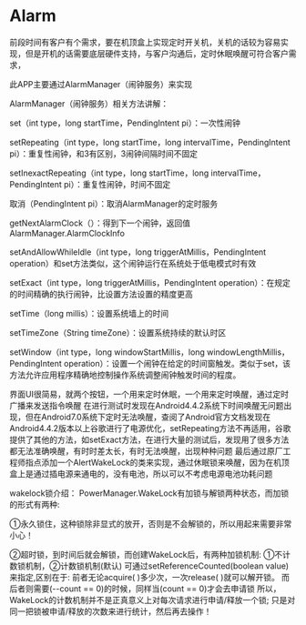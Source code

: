 # Alarm
前段时间有客户有个需求，要在机顶盒上实现定时开关机，关机的话较为容易实现，但是开机的话需要底层硬件支持，与客户沟通后，定时休眠唤醒可符合客户需求，

此APP主要通过AlarmManager（闹钟服务）来实现

AlarmManager（闹钟服务）相关方法讲解：

set（int type，long startTime，PendingIntent pi）：一次性闹钟

setRepeating（int type，long startTime，long intervalTime，PendingIntent pi）：重复性闹钟，和3有区别，3闹钟间隔时间不固定

setInexactRepeating（int type，long startTime，long intervalTime，PendingIntent pi）：重复性闹钟，时间不固定

取消（PendingIntent pi）：取消AlarmManager的定时服务

getNextAlarmClock（）：得到下一个闹钟，返回值AlarmManager.AlarmClockInfo

setAndAllowWhileIdle（int type，long triggerAtMillis，PendingIntent operation）和set方法类似，这个闹钟运行在系统处于低电模式时有效

setExact（int type，long triggerAtMillis，PendingIntent operation）：在规定的时间精确的执行闹钟，比设置方法设置的精度更高

setTime（long millis）：设置系统墙上的时间

setTimeZone（String timeZone）：设置系统持续的默认时区

setWindow（int type，long windowStartMillis，long windowLengthMillis，PendingIntent operation）：设置一个闹钟在给定的时间窗触发。类似于set，该方法允许应用程序精确地控制操作系统调整闹钟触发时间的程度。

界面UI很简易，就两个按钮，一个用来定时休眠，一个用来定时唤醒，通过定时广播来发送指令唤醒
在进行测试时发现在Android4.4.2系统下时间唤醒无问题出现，但在Android7.0系统下定时无法唤醒，查阅了Android官方文档发现在Android4.4.2版本以上谷歌进行了电源优化，setRepeating方法不再适用，谷歌提供了其他的方法，如setExact方法，在进行大量的测试后，发现用了很多方法都无法准确唤醒，有时时差太长，有时无法唤醒，出现种种问题
最后通过原厂工程师指点添加一个AlertWakeLock的类来实现，通过休眠锁来唤醒，因为在机顶盒上是通过插电源来通电的，没有电池，所以可以不考虑电源电池功耗问题

wakelock锁介绍：
PowerManager.WakeLock有加锁与解锁两种状态，而加锁的形式有两种:

①永久锁住，这种锁除非显式的放开，否则是不会解锁的，所以用起来需要非常小心！

②超时锁，到时间后就会解锁，而创建WakeLock后，有两种加锁机制: ①不计数锁机制，②计数锁机制(默认) 可通过setReferenceCounted(boolean value)来指定,区别在于: 前者无论acquire( )多少次，一次release( )就可以解开锁。 而后者则需要(--count == 0)的时候，同样当(count == 0)才会去申请锁 所以，WakeLock的计数机制并不是正真意义上对每次请求进行申请/释放一个锁; 只是对同一把锁被申请/释放的次数来进行统计，然后再去操作！
